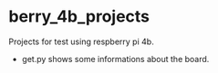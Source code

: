 # berry_4b_projects

Projects for test using respberry pi 4b.

- get.py shows some informations about the board.
